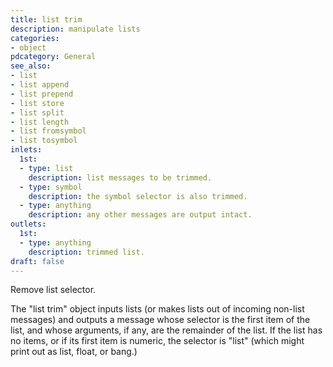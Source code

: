 ```yaml
---
title: list trim
description: manipulate lists
categories:
- object
pdcategory: General
see_also:
- list
- list append
- list prepend
- list store
- list split
- list length
- list fromsymbol
- list tosymbol
inlets:
  1st:
  - type: list
    description: list messages to be trimmed.
  - type: symbol
    description: the symbol selector is also trimmed.
  - type: anything
    description: any other messages are output intact.
outlets:
  1st:
  - type: anything
    description: trimmed list.
draft: false
---
```

Remove list selector.

The "list trim" object inputs lists (or makes lists out of incoming non-list messages) and outputs a message whose selector is the first item of the list, and whose arguments, if any, are the remainder of the list. If the list has no items, or if its first item is numeric, the selector is "list" (which might print out as list, float, or bang.)

